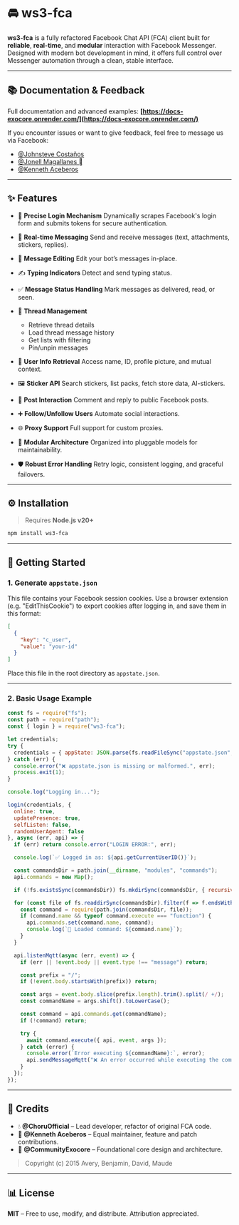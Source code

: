 # 🚘 ws3-fca

**ws3-fca** is a fully refactored Facebook Chat API (FCA) client built for **reliable**, **real-time**, and **modular** interaction with Facebook Messenger. Designed with modern bot development in mind, it offers full control over Messenger automation through a clean, stable interface.

---

## 📚 Documentation & Feedback

Full documentation and advanced examples:
**[https://docs-exocore.onrender.com/](https://docs-exocore.onrender.com/)**

If you encounter issues or want to give feedback, feel free to message us via Facebook:

* [@Johnsteve Costaños](https://www.facebook.com/share/1BxnMGH5Sa/)
* [@Jonell Magallanes 󱢏](https://www.facebook.com/share/18Q7hsMeV9/)
* [@Kenneth Aceberos](https://www.facebook.com/share/16cNoyQM8o/)

---

## ✨ Features

* 🔐 **Precise Login Mechanism**
  Dynamically scrapes Facebook's login form and submits tokens for secure authentication.

* 💬 **Real-time Messaging**
  Send and receive messages (text, attachments, stickers, replies).

* 📝 **Message Editing**
  Edit your bot’s messages in-place.

* ✍️ **Typing Indicators**
  Detect and send typing status.

* ✅ **Message Status Handling**
  Mark messages as delivered, read, or seen.

* 📂 **Thread Management**

  * Retrieve thread details
  * Load thread message history
  * Get lists with filtering
  * Pin/unpin messages

* 👤 **User Info Retrieval**
  Access name, ID, profile picture, and mutual context.

* 🖼️ **Sticker API**
  Search stickers, list packs, fetch store data, AI-stickers.

* 💬 **Post Interaction**
  Comment and reply to public Facebook posts.

* ➕ **Follow/Unfollow Users**
  Automate social interactions.

* 🌐 **Proxy Support**
  Full support for custom proxies.

* 🧱 **Modular Architecture**
  Organized into pluggable models for maintainability.

* 🛡️ **Robust Error Handling**
  Retry logic, consistent logging, and graceful failovers.

---

## ⚙️ Installation

> Requires **Node.js v20+**

```bash
npm install ws3-fca
```

---

## 🚀 Getting Started

### 1. Generate `appstate.json`

This file contains your Facebook session cookies.
Use a browser extension (e.g. "EditThisCookie") to export cookies after logging in, and save them in this format:

```json
[
  {
    "key": "c_user",
    "value": "your-id"
  }
]
```

Place this file in the root directory as `appstate.json`.

---

### 2. Basic Usage Example

```js
const fs = require("fs");
const path = require("path");
const { login } = require("ws3-fca");

let credentials;
try {
  credentials = { appState: JSON.parse(fs.readFileSync("appstate.json", "utf8")) };
} catch (err) {
  console.error("❌ appstate.json is missing or malformed.", err);
  process.exit(1);
}

console.log("Logging in...");

login(credentials, {
  online: true,
  updatePresence: true,
  selfListen: false,
  randomUserAgent: false
}, async (err, api) => {
  if (err) return console.error("LOGIN ERROR:", err);

  console.log(`✅ Logged in as: ${api.getCurrentUserID()}`);

  const commandsDir = path.join(__dirname, "modules", "commands");
  api.commands = new Map();

  if (!fs.existsSync(commandsDir)) fs.mkdirSync(commandsDir, { recursive: true });

  for (const file of fs.readdirSync(commandsDir).filter(f => f.endsWith(".js"))) {
    const command = require(path.join(commandsDir, file));
    if (command.name && typeof command.execute === "function") {
      api.commands.set(command.name, command);
      console.log(`🔧 Loaded command: ${command.name}`);
    }
  }

  api.listenMqtt(async (err, event) => {
    if (err || !event.body || event.type !== "message") return;

    const prefix = "/";
    if (!event.body.startsWith(prefix)) return;

    const args = event.body.slice(prefix.length).trim().split(/ +/);
    const commandName = args.shift().toLowerCase();

    const command = api.commands.get(commandName);
    if (!command) return;

    try {
      await command.execute({ api, event, args });
    } catch (error) {
      console.error(`Error executing ${commandName}:`, error);
      api.sendMessageMqtt("❌ An error occurred while executing the command.", event.threadID, event.messageID);
    }
  });
});
```

---

## 🙌 Credits

* 💧 **@ChoruOfficial** – Lead developer, refactor of original FCA code.
* 🔧 **@Kenneth Aceberos** – Equal maintainer, feature and patch contributions.
* 🔮 **@CommunityExocore** – Foundational core design and architecture.

> Copyright (c) 2015
> Avery, Benjamin, David, Maude

---

## 📊 License

**MIT** – Free to use, modify, and distribute. Attribution appreciated.
